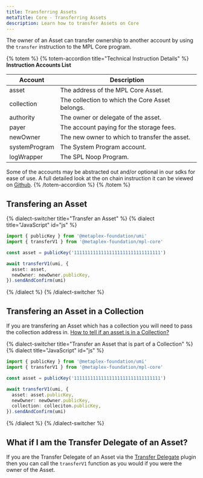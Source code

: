 ```yaml
---
title: Transferring Assets
metaTitle: Core - Transferring Assets
description: Learn how to transfer Assets on Core
---
```


The owner of an Asset can transfer ownership to another account by using the `transfer` instruction to the MPL Core program.

{% totem %}
{% totem-accordion title="Technical Instruction Details" %}
**Instruction Accounts List**

| Account       | Description                                     |
| ------------- | ----------------------------------------------- |
| asset         | The address of the MPL Core Asset.              |
| collection    | The collection to which the Core Asset belongs. |
| authority     | The owner or delegate of the asset.             |
| payer         | The account paying for the storage fees.        |
| newOwner      | The new owner to which to transfer the asset.   |
| systemProgram | The System Program account.                     |
| logWrapper    | The SPL Noop Program.                           |

Some of the accounts may be abstracted out and/or optional in our sdks for ease of use.
A full detailed look at the on chain instruction it can be viewed on [Github](https://github.com/metaplex-foundation/mpl-core/blob/5a45f7b891f2ca58ad1fc18e0ebdd0556ad59a4b/programs/mpl-core/src/instruction.rs#L139).
{% /totem-accordion %}
{% /totem %}

## Transfering an Asset

{% dialect-switcher title="Transfer an Asset" %}
{% dialect title="JavaScript" id="js" %}

```ts
import { publicKey } from '@metaplex-foundation/umi'
import { transferV1 } from '@metaplex-foundation/mpl-core'

const asset = publicKey('11111111111111111111111111111111')

await transferV1(umi, {
  asset: asset,
  newOwner: newOwner.publicKey,
}).sendAndConfirm(umi)
```

{% /dialect %}
{% /dialect-switcher %}

## Transfering an Asset in a Collection

If you are transfering an Asset which has a collection you will need to pass the collection address in.
[How to tell if an asset is in a Collection?]()

{% dialect-switcher title="Transfer an Asset that is part of a Collection" %}
{% dialect title="JavaScript" id="js" %}

```ts
import { publicKey } from '@metaplex-foundation/umi'
import { transferV1 } from '@metaplex-foundation/mpl-core'

const asset = publicKey('11111111111111111111111111111111')

await transferV1(umi, {
  asset: asset.publicKey,
  newOwner: newOwner.publicKey,
  collection: colleciton.publicKey,
}).sendAndConfirm(umi)
```

{% /dialect %}
{% /dialect-switcher %}

## What if I am the Transfer Delegate of an Asset?

If you are the Transfer Delegate of an Asset via the [Transfer Delegate](core/plugins/transfer-delegate) plugin then you can call the `transferV1` function as you would if you were the owner of the Asset.
